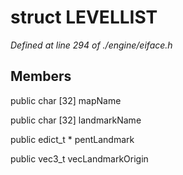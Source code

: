 # struct LEVELLIST

*Defined at line 294 of ./engine/eiface.h*

## Members

public char [32] mapName

public char [32] landmarkName

public edict_t * pentLandmark

public vec3_t vecLandmarkOrigin



